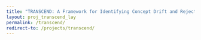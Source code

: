 ```yaml
---
title: "TRANSCEND: A Framework for Identifying Concept Drift and Rejecting Low Quality Decisions. "
layout: proj_transcend_lay
permalink: /transcend/
redirect-to: /projects/transcend/
---
```


